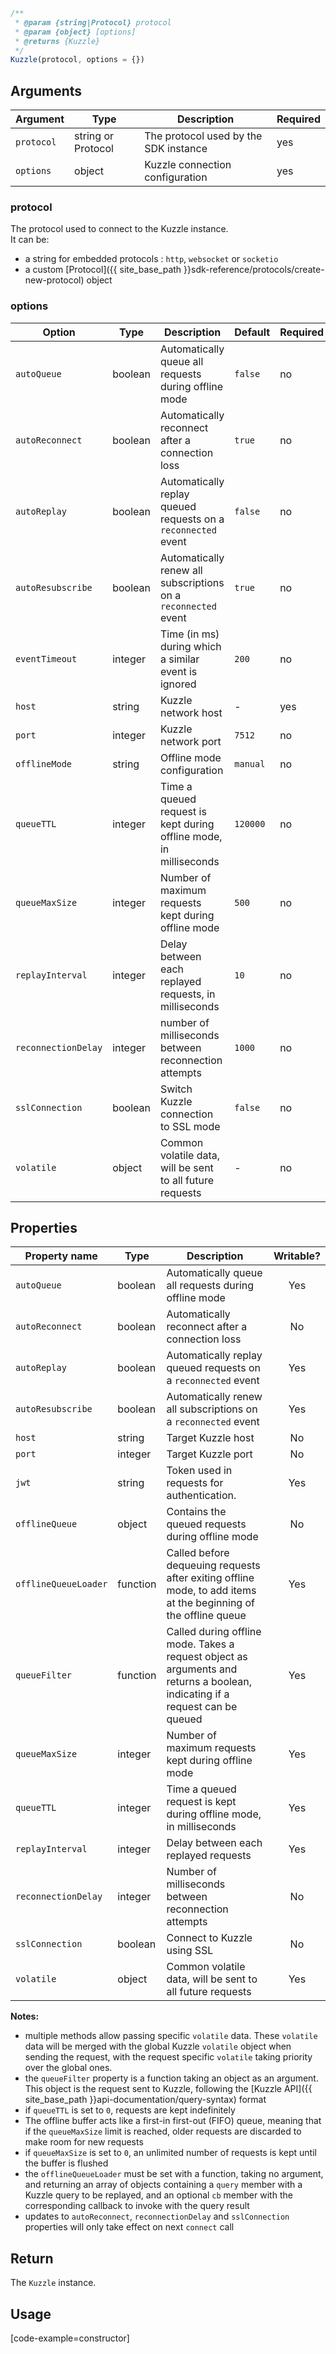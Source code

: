 ```javascript
/**
 * @param {string|Protocol} protocol
 * @param {object} [options]
 * @returns {Kuzzle}
 */
Kuzzle(protocol, options = {})
```

## Arguments

| Argument | Type | Description | Required |
|--------|------|-------------|------------ |
| `protocol` | string or Protocol | The protocol used by the SDK instance  | yes |
| `options` | object | Kuzzle connection configuration | yes |

### __protocol__

The protocol used to connect to the Kuzzle instance.  
It can be:
  - a string for embedded protocols : `http`, `websocket` or `socketio`
  - a custom [Protocol]({{ site_base_path }}sdk-reference/protocols/create-new-protocol) object

### __options__

| Option | Type | Description | Default | Required |
|---------------|---------|----------------------------------------|---------|---------|
| `autoQueue` | boolean | Automatically queue all requests during offline mode | `false` | no |
| `autoReconnect` | boolean | Automatically reconnect after a connection loss | `true` | no |
| `autoReplay` | boolean | Automatically replay queued requests on a `reconnected` event | `false` | no |
| `autoResubscribe` | boolean | Automatically renew all subscriptions on a `reconnected` event | `true` | no |
| `eventTimeout` | integer | Time (in ms) during which a similar event is ignored | `200` | no |
| `host` | string | Kuzzle network host | - | yes |
| `port` | integer | Kuzzle network port | `7512` | no |
| `offlineMode` | string | Offline mode configuration | `manual` | no |
| `queueTTL` | integer | Time a queued request is kept during offline mode, in milliseconds | `120000` | no |
| `queueMaxSize` | integer | Number of maximum requests kept during offline mode | `500` | no |
| `replayInterval` | integer | Delay between each replayed requests, in milliseconds | `10` | no |
| `reconnectionDelay` | integer | number of milliseconds between reconnection attempts | `1000` | no |
| `sslConnection` | boolean | Switch Kuzzle connection to SSL mode | `false` | no |
| `volatile` | object | Common volatile data, will be sent to all future requests | - | no |

## Properties

| Property name | Type | Description | Writable? |
|---------------|------|-------------|:---------:|
| `autoQueue` | boolean | Automatically queue all requests during offline mode | Yes |
| `autoReconnect` | boolean | Automatically reconnect after a connection loss | No |
| `autoReplay` | boolean | Automatically replay queued requests on a `reconnected` event |  Yes |
| `autoResubscribe` | boolean | Automatically renew all subscriptions on a `reconnected` event | Yes |
| `host` | string | Target Kuzzle host | No |
| `port` | integer | Target Kuzzle port | No |
| `jwt` | string | Token used in requests for authentication. | Yes |
| `offlineQueue` | object | Contains the queued requests during offline mode | No |
| `offlineQueueLoader` | function | Called before dequeuing requests after exiting offline mode, to add items at the beginning of the offline queue | Yes |
| `queueFilter` | function | Called during offline mode. Takes a request object as arguments and returns a boolean, indicating if a request can be queued | Yes |
| `queueMaxSize` | integer | Number of maximum requests kept during offline mode | Yes |
| `queueTTL` | integer | Time a queued request is kept during offline mode, in milliseconds | Yes |
| `replayInterval` | integer | Delay between each replayed requests | Yes |
| `reconnectionDelay` | integer | Number of milliseconds between reconnection attempts | No |
| `sslConnection` | boolean | Connect to Kuzzle using SSL | No |
| `volatile` | object | Common volatile data, will be sent to all future requests | Yes |


**Notes:**

* multiple methods allow passing specific `volatile` data. These `volatile` data will be merged with the global Kuzzle `volatile` object when sending the request, with the request specific `volatile` taking priority over the global ones.
* the `queueFilter` property is a function taking an object as an argument. This object is the request sent to Kuzzle, following the [Kuzzle API]({{ site_base_path }}api-documentation/query-syntax) format
* if `queueTTL` is set to `0`, requests are kept indefinitely
* The offline buffer acts like a first-in first-out (FIFO) queue, meaning that if the `queueMaxSize` limit is reached, older requests are discarded to make room for new requests
* if `queueMaxSize` is set to `0`, an unlimited number of requests is kept until the buffer is flushed
* the `offlineQueueLoader` must be set with a function, taking no argument, and returning an array of objects containing a `query` member with a Kuzzle query to be replayed, and an optional `cb` member with the corresponding callback to invoke with the query result
* updates to `autoReconnect`, `reconnectionDelay` and `sslConnection` properties will only take effect on next `connect` call

## Return

The `Kuzzle` instance.

## Usage

[code-example=constructor]
